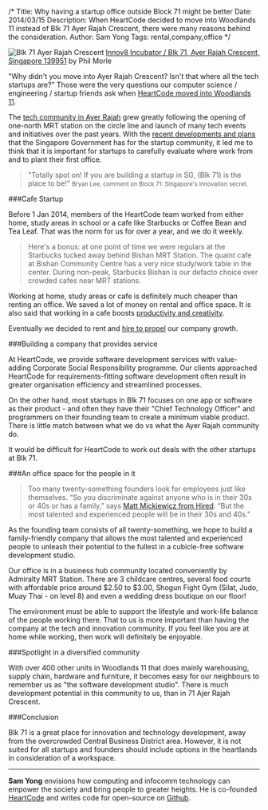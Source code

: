 /*
Title: Why having a startup office outside Block 71 might be better
Date: 2014/03/15
Description: When HeartCode decided to move into Woodlands 11 instead of Blk 71 Ayer Rajah Crescent, there were many reasons behind the consideration. 
Author: Sam Yong
Tags: rental,company,office
*/

![Blk 71 Ayer Rajah Crescent](http://farm7.staticflickr.com/6144/5976861368_f2e19b44a3_b.jpg)
[Innov8 Incubator / Blk 71, Ayer Rajah Crescent, Singapore 139951](http://www.flickr.com/photos/morle/5976861368/) by Phil Morle

"Why didn't you move into Ayer Rajah Crescent? Isn't that where all the tech startups are?" Those were the very questions our computer science / engineering / startup friends ask when [HeartCode moved into Woodlands 11](http://blog.heartcode.sg/posts/2014/Jan/1-new-year-new-office). 

The [tech community in Ayer Rajah](http://beyondthevalley.co/2012/06/03/block-71-singapores-hidden-secret/) grew greatly following the opening of one-north MRT station on the circle line and launch of many tech events and initiatives over the past years. With the [recent developments and plans](http://www.techinasia.com/singapores-block-71-double-capacity-2014/) that the Singapore Government has for the startup community, it led me to think that it is important for startups to carefully evaluate where work from and to plant their first office.

> "Totally spot on! If you are building a startup in SG, (Blk 71) is the place to be!"
> <small>Bryan Lee, comment on Block 71: Singapore's innovation secret.</small>

###Cafe Startup

Before 1 Jan 2014, members of the HeartCode team worked from either home, study areas in school or a cafe like Starbucks or Coffee Bean and Tea Leaf. That was the norm for us for over a year, and we do it weekly.

> Here's a bonus: at one point of time we were regulars at the Starbucks tucked away behind Bishan MRT Station. The quaint cafe at Bishan Community Centre has a very nice study/work table in the center. During non-peak, Starbucks Bishan is our defacto choice over crowded cafes near MRT stations.

Working at home, study areas or cafe is definitely much cheaper than renting an office. We saved a lot of money on rental and office space. It is also said that working in a cafe boosts [productivity and creativity](http://coffitivity.com/). 

Eventually we decided to rent and [hire to propel](http://heartcode.sg/jobs) our company growth.

###Building a company that provides service

At HeartCode, we provide software development services with value-adding Corporate Social Responsibility programme. Our clients approached HeartCode for requirements-fitting software development often result in greater organisation efficiency and streamlined processes.  

On the other hand, most startups in Blk 71 focuses on one app or software as their product - and often they have their "Chief Technology Officer" and programmers on their founding team to create a minimum viable product. There is little match between what we do vs what the Ayer Rajah community do.

It would be difficult for HeartCode to work out deals with the other startups at Blk 71. 

###An office space for the people in it

> Too many twenty-something founders look for employees just like themselves. “So you discriminate against anyone who is in their 30s or 40s or has a family,” says [Matt Mickiewicz from Hired](http://www.fastcolabs.com/3018568/why-your-startup-cant-find-developers). “But the most talented and experienced people will be in their 30s and 40s."
 
As the founding team consists of all twenty-something, we hope to build a family-friendly company that allows the most talented and experienced people to unleash their potential to the fullest in a cubicle-free software development studio. 

Our office is in a business hub community located conveniently by Admiralty MRT Station. There are 3 childcare centres, several food courts with affordable price around $2.50 to $3.00, Shogun Fight Gym (Silat, Judo, Muay Thai - on level 8) and even a wedding dress boutique on our floor!

The environment must be able to support the lifestyle and work-life balance of the people working there. That to us is more important than having the company at the tech and innovation community. If you feel like you are at home while working, then work will definitely be enjoyable. 

###Spotlight in a diversified community

With over 400 other units in Woodlands 11 that does mainly warehousing, supply chain, hardware and furniture, it becomes easy for our neighbours to remember us as "the software development studio". There is much development potential in this community to us, than in 71 Ajer Rajah Crescent.

###Conclusion

Blk 71 is a great place for innovation and technology development, away from the overcrowded Central Business District area. However, it is not suited for all startups and founders should include options in the heartlands in consideration of a workspace. 

---
**Sam Yong** envisions how computing and infocomm technology can empower the society and bring people to greater heights. He is co-founded [HeartCode](http://heartcode.sg/) and writes code for open-source on [Github](https://github.com/mauris).
